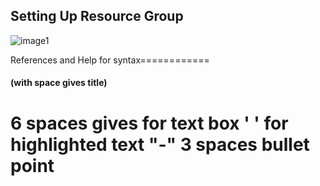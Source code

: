 ## Setting Up Resource Group

![image1](https://user-images.githubusercontent.com/115432675/223288425-0d2d2786-0f71-4e66-8684-59d6c3557567.png)














References and Help for syntax============
#### (with space gives title)
6 spaces gives for text box
' ' for highlighted text 
"-" 3 spaces bullet point
================================
